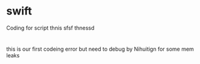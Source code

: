 # swift
Coding for script
thnis 
sfsf
thnessd

#
this is our first codeing error but need to debug by Nihuitign for some mem leaks
